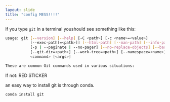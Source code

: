 ```yaml
---
layout: slide
title: "config MESS!!!!"
---
```


If you type `git` in a terminal youshould see something like this:

```sh
usage: git [--version] [--help] [-C <path>] [-c <name>=<value>]
           [--exec-path[=<path>]] [--html-path] [--man-path] [--info-path]
           [-p | --paginate | --no-pager] [--no-replace-objects] [--bare]
           [--git-dir=<path>] [--work-tree=<path>] [--namespace=<name>]
           <command> [<args>]

These are common Git commands used in various situations:
```

If not: RED STICKER

an easy way to install git is through conda.
```sh
conda install git
```
